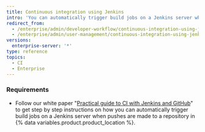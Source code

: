 ```yaml
---
title: Continuous integration using Jenkins
intro: 'You can automatically trigger build jobs on a Jenkins server when pushes are made to a repository in {% data variables.product.product_location %}.'
redirect_from:
  - /enterprise/admin/developer-workflow/continuous-integration-using-jenkins
  - /enterprise/admin/user-management/continuous-integration-using-jenkins
versions:
  enterprise-server: '*'
type: reference
topics:
  - CI
  - Enterprise
---
```


### Requirements

- Follow our white paper "[Practical guide to CI with Jenkins and GitHub](https://resources.github.com/whitepapers/practical-guide-to-CI-with-Jenkins-and-GitHub/)" to get step by step instructions on how you can automatically trigger build jobs on a Jenkins server when pushes are made to a repository in {% data variables.product.product_location %}.
